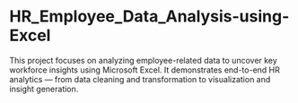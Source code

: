 # HR_Employee_Data_Analysis-using-Excel
This project focuses on analyzing employee-related data to uncover key workforce insights using Microsoft Excel. It demonstrates end-to-end HR analytics — from data cleaning and transformation to visualization and insight generation.
